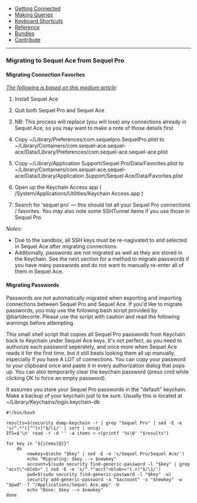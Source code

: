 -   [Getting Connected](../get-started/)
-   [Making Queries](../queries.html)
-   [Keyboard Shortcuts](../shortcuts.html)
-   [Reference](../ref/)
-   [Bundles](../bundles/)
-   [Contribute](../contribute/)

<hr>

### Migrating to Sequel Ace from Sequel Pro

#### Migrating Connection Favorites
_[The following is based on this medium article](https://medium.com/@harrybailey/migration-from-sequel-pro-to-sequel-ace-c6a579399c90):_
1. Install Sequel Ace

2. Quit both Sequel Pro and Sequel Ace

3. NB: This process will replace (you will lose) any connections already in Sequel Ace, so you may want to make a note of those details first

4. Copy
~/Library/Preferences/com.sequelpro.SequelPro.plist
to
~/Library/Containers/com.sequel-ace.sequel-ace/Data/Library/Preferences/com.sequel-ace.sequel-ace.plist

5. Copy
~/Library/Application Support/Sequel Pro/Data/Favorites.plist
to
~/Library/Containers/com.sequel-ace.sequel-ace/Data/Library/Application Support/Sequel Ace/Data/Favorites.plist

6. Open up the Keychain Access app ( /System/Applications/Utilities/Keychain Access.app )

7. Search for ‘sequel pro’ — this should list all your Sequel Pro connections / favorites. You may also note some SSHTunnel items if you use those in Sequel Pro

*Notes:*
- Due to the sandbox, all SSH keys must be re-nagivated to and selected in Sequel Ace after migrating connections.
- Additionally, passwords are not migrated as well as they are stored in the Keychain. See the next section for a method to migrate passwords if you have many passwords and do not want to manually re-enter all of them in Sequel Ace.


#### Migrating Passwords

Passwords are _not_ automatically migrated when exporting and importing connections between Sequel Pro and Sequel Ace. If you'd like to migrate passwords, you may use the following bash script provided by @bartdecorte. Please use the script with caution and read the following warnings before attempting.

This small shell script that copies all Sequel Pro passwords from Keychain back to Keychain under Sequel Ace keys. It's not perfect, as you need to authorize each password seperately, and once more when Sequel Ace reads it for the first time, but it still beats looking them all up manually, especially if you have A LOT of connections. You can copy your password to your clipboard once and paste it in every authorization dialog that pops up. You can also temporarily clear the keychain password (press cmd while clicking OK to force an empty password).

It assumes you store your Sequel Pro passwords in the "default" keychain.
Make a backup of your keychain just to be sure. Usually this is located at ~/Library/Keychains/login.keychain-db

```
#!/bin/bash

results=$(security dump-keychain -r | grep "Sequel Pro" | sed -E -e 's/^.*"([^"]+)"$/\1/' | sort | uniq)
IFS=$'\n' read -r -d '' -a items < <(printf '%s\0' "$results")

for key in "${items[@]}"
    do
        newkey=$(echo "$key" | sed -E -e 's/Sequel Pro/Sequel Ace/')
        echo "Migrating: $key --> $newkey"
        account=$(sudo security find-generic-password -l "$key" | grep "acct\"<blob>" | sed -E -e 's/^.*"acct"<blob>="(.+)"$/\1/')
        pwd=$(sudo security find-generic-password -l "$key" -w)
        security add-generic-password -a "$account" -s "$newkey" -w "$pwd" -T "/Applications/Sequel Ace.app" -U
        echo "Done: $key --> $newkey"
done
```
